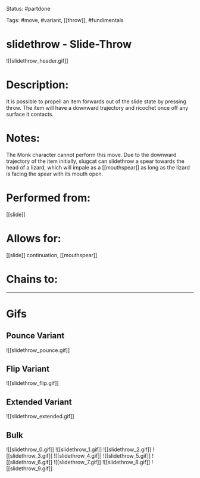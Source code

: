 Status: #partdone

Tags: #move, #variant, [[throw]], #fundimentals

# slidethrow - Slide-Throw
![[slidethrow_header.gif]]
# Description:
It is possible to propell an item forwards out of the slide state by pressing throw. The item will have a downward trajectory and ricochet once off any surface it contacts.

# Notes:
The Monk character cannot perform this move.
Due to the downward trajectory of the item initially, slugcat can slidethrow a spear towards the head of a lizard, which will impale as a [[mouthspear]] as long as the lizard is facing the spear with its mouth open.

# Performed from:
[[slide]]

# Allows for:
[[slide]] continuation, [[mouthspear]]

# Chains to:


___
# Gifs
## Pounce Variant
![[slidethrow_pounce.gif]]

## Flip Variant
![[slidethrow_flip.gif]]

## Extended Variant
![[slidethrow_extended.gif]]

## Bulk
![[slidethrow_0.gif]]
![[slidethrow_1.gif]]
![[slidethrow_2.gif]]
![[slidethrow_3.gif]]
![[slidethrow_4.gif]]
![[slidethrow_5.gif]]
![[slidethrow_6.gif]]
![[slidethrow_7.gif]]
![[slidethrow_8.gif]]
![[slidethrow_9.gif]]